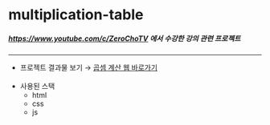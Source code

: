 # multiplication-table

##### https://www.youtube.com/c/ZeroChoTV 에서 수강한 강의 관련 프로젝트

---

- 프로젝트 결과물 보기 → <a href="https://bear-bear-bear.github.io/multiplication-table/">곱셈 계산 웹 바로가기</a>
  <br/><br/>
- 사용된 스택
  - html
  - css
  - js
